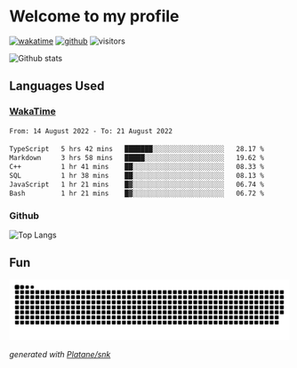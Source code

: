 # Welcome to my profile

[![wakatime](https://wakatime.com/badge/user/82c377cd-a54c-404c-b7df-177b313ca539.svg)](https://wakatime.com/@82c377cd-a54c-404c-b7df-177b313ca539)
[![github](https://img.shields.io/github/followers/xinthose?logo=github&style=plastic)](https://github.com/alanhamlett?tab=followers)
![visitors](https://visitor-badge.glitch.me/badge?page_id=xinthose&left_color=green&right_color=red)

![Github stats](https://github-readme-stats.vercel.app/api?username=xinthose&show_icons=true&theme=radical&count_private=true)

## Languages Used

### [WakaTime](https://wakatime.com/)
<!--START_SECTION:waka-->

```text
From: 14 August 2022 - To: 21 August 2022

TypeScript   5 hrs 42 mins   ███████░░░░░░░░░░░░░░░░░░   28.17 %
Markdown     3 hrs 58 mins   █████░░░░░░░░░░░░░░░░░░░░   19.62 %
C++          1 hr 41 mins    ██░░░░░░░░░░░░░░░░░░░░░░░   08.33 %
SQL          1 hr 38 mins    ██░░░░░░░░░░░░░░░░░░░░░░░   08.13 %
JavaScript   1 hr 21 mins    █▓░░░░░░░░░░░░░░░░░░░░░░░   06.74 %
Bash         1 hr 21 mins    █▓░░░░░░░░░░░░░░░░░░░░░░░   06.72 %
```

<!--END_SECTION:waka-->

### Github

![Top Langs](https://github-readme-stats.vercel.app/api/top-langs/?username=xinthose)

## Fun
![github contribution grid snake animation](https://raw.githubusercontent.com/xinthose/xinthose/output/github-contribution-grid-snake.svg)

_generated with [Platane/snk](https://github.com/Platane/snk)_
